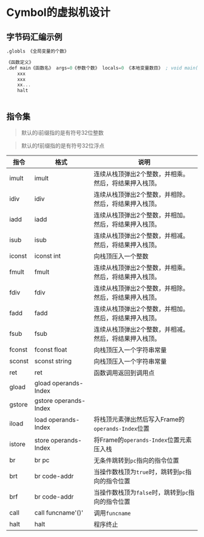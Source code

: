 # Cymbol的虚拟机设计

## 字节码汇编示例

```asm
.globls 《全局变量的个数》

《函数定义》
.def main《函数名》 args=0《参数个数》 locals=0 《本地变量数目》 ; void main()
    xxx
    xxx
    xx...
    halt
    
```

## 指令集

> 默认的i前缀指的是有符号32位整数

> 默认的f前缀指的是有符号32位浮点

| 指令     | 格式                      | 说明                                  |
|--------|-------------------------|-------------------------------------|
| imult  | imult                   | 连续从栈顶弹出2个整数，并相乘。然后，将结果押入栈顶。         |
| idiv   | idiv                    | 连续从栈顶弹出2个整数，并相除。然后，将结果押入栈顶。         |
| iadd   | iadd                    | 连续从栈顶弹出2个整数，并相加。然后，将结果押入栈顶。         |
| isub   | isub                    | 连续从栈顶弹出2个整数，并相减。然后，将结果押入栈顶。         |
| iconst | iconst int              | 向栈顶压入一个整数                           |
| fmult  | fmult                   | 连续从栈顶弹出2个整数，并相乘。然后，将结果押入栈顶。         |
| fdiv   | fdiv                    | 连续从栈顶弹出2个整数，并相除。然后，将结果押入栈顶。         |
| fadd   | fadd                    | 连续从栈顶弹出2个整数，并相加。然后，将结果押入栈顶。         |
| fsub   | fsub                    | 连续从栈顶弹出2个整数，并相减。然后，将结果押入栈顶。         |
| fconst | fconst float            | 向栈顶压入一个字符串常量                        |
| sconst | sconst string           | 向栈顶压入一个字符串常量                        |
| ret    | ret                     | 函数调用返回到调用点                          |
| gload  | gload operands-Index    |                                     |
| gstore | gstore   operands-Index |                                     |
| iload  | load operands-Index     | 将栈顶元素弹出然后写入Frame的`operands-Index`位置 |
| istore | store   operands-Index  | 将Frame的`operands-Index`位置元素压入栈      |
| br     | br   pc                 | 无条件跳转到`pc`指向的指令位置                   |
| brt    | br   code-addr          | 当操作数栈顶为`true`时，跳转到`pc`指向的指令位置       |
| brf    | br code-addr            | 当操作数栈顶为`false`时，跳转到`pc`指向的指令位置      |
| call   | call funcname'()'       | 调用`funcname`                        |
| halt   | halt                    | 程序终止                                |



